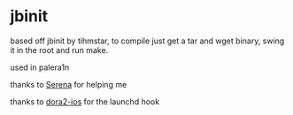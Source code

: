 # jbinit
based off jbinit by tihmstar, to compile just get a tar and wget binary, swing it in the root and run make.

used in palera1n

thanks to [Serena](https://github.com/SerenaKit) for helping me

thanks to [dora2-ios](https://github.com/dora2-iOS) for the launchd hook